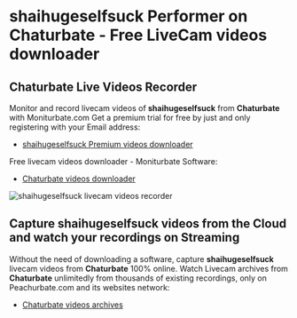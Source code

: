 # shaihugeselfsuck Performer on Chaturbate - Free LiveCam videos downloader

## Chaturbate Live Videos Recorder

Monitor and record livecam videos of **shaihugeselfsuck** from **Chaturbate** with Moniturbate.com
Get a premium trial for free by just and only registering with your Email address:
* [shaihugeselfsuck Premium videos downloader](https://moniturbate.com/request-demo-licence-key.html)

Free livecam videos downloader - Moniturbate Software:
* [Chaturbate videos downloader](https://moniturbate.com/moniturbate-download-software.html)

![shaihugeselfsuck livecam videos recorder](https://peachurnet.com/templates/moniturbate-software.png)


## Capture shaihugeselfsuck videos from the Cloud and watch your recordings on Streaming

Without the need of downloading a software, capture **shaihugeselfsuck** livecam videos from **Chaturbate** 100% online.
Watch Livecam archives from **Chaturbate** unlimitedly from thousands of existing recordings, only on Peachurbate.com and its websites network:
* [Chaturbate videos archives](https://peachurnet.com/)